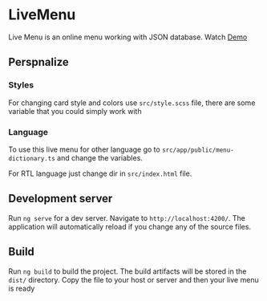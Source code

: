 # LiveMenu

Live Menu is an online menu working with JSON database.
Watch [Demo](https://amiralirashidi.github.io)

## Perspnalize

### Styles

For changing card style and colors use `src/style.scss` file, there are some variable that you could simply work with

### Language

To use this live menu for other language go to `src/app/public/menu-dictionary.ts` and change the variables.

For RTL language just change dir in `src/index.html` file.

## Development server

Run `ng serve` for a dev server. Navigate to `http://localhost:4200/`. The application will automatically reload if you change any of the source files.

## Build

Run `ng build` to build the project. The build artifacts will be stored in the `dist/` directory.
Copy the file to your host or server and then your live menu is ready 
